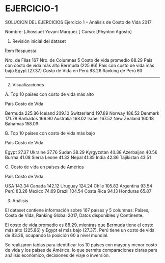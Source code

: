 # EJERCICIO-1
SOLUCION DEL EJERCICIOS
Ejercicio 1 – Análisis de Costo de Vida 2017

Nombre: [Jhossuet Yovani Marquez ]
Curso: [Phynton Agosto]



1. Revisión inicial del dataset

Ítem	Respuesta

Nro. de Filas	167
Nro. de Columnas	5
Costo de vida promedio	88.29
País con costo de vida más alto	Bermuda (225.86)
País con costo de vida más bajo	Egypt (27.37)
Costo de Vida en Perú	83.26
Ranking de Perú	60



---

2. Visualizaciones

A. Top 10 países con costo de vida más alto

País	Costo de Vida

Bermuda	225.86
Iceland	209.10
Switzerland	197.89
Norway	186.52
Denmark	171.78
Barbados	169.90
Australia	168.02
Israel	167.52
New Zealand	160.18
Bahamas	158.09




B. Top 10 países con costo de vida más bajo

País	Costo de Vida

Egypt	27.37
Ukraine	37.76
Sudan	38.29
Kyrgyzstan	40.38
Azerbaijan	40.56
Burma	41.08
Sierra Leone	41.32
Nepal	41.85
India	42.86
Tajikistan	43.51




C. Costo de vida en países de América

País	Costo de Vida

USA	143.34
Canada	142.12
Uruguay	124.24
Chile	105.82
Argentina	93.54
Perú	83.26
Mexico	74.69
Brazil	104.54
Costa Rica	94.13
Honduras	65.87





3. Análisis

El dataset contiene información sobre 167 países y 5 columnas: Países, Costo de Vida, Ranking Global 2017, Datos disponibles y Continente.

El costo de vida promedio es 88.29, mientras que Bermuda tiene el costo más alto (225.86) y Egypt el más bajo (27.37). Perú tiene un costo de vida de 83.26, ocupando la posición 60 a nivel mundial.

Se realizaron tablas para identificar los 10 países con mayor y menor costo de vida y los países de América, lo que permite comparaciones claras para análisis económico, decisiones de viaje o inversión.
